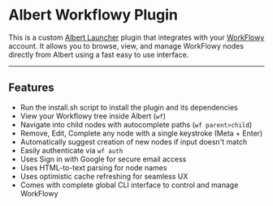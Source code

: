 # Albert Workflowy Plugin

This is a custom [Albert Launcher](https://albertlauncher.github.io/) plugin that integrates with your [WorkFlowy](https://workflowy.com/) account. It allows you to browse, view, and manage WorkFlowy nodes directly from Albert using a fast easy to use interface.

---

## Features

- Run the install.sh script to install the plugin and its dependencies
- View your Workflowy tree inside Albert (`wf`)
- Navigate into child nodes with autocomplete paths (`wf parent>child`)
- Remove, Edit, Complete any node with a single keystroke (Meta + Enter)
- Automatically suggest creation of new nodes if input doesn't match
- Easily authenticate via `wf auth`
- Uses Sign in with Google for secure email access
- Uses HTML-to-text parsing for node names
- Uses optimistic cache refreshing for seamless UX
- Comes with complete global CLI interface to control and manage WorkFlowy
